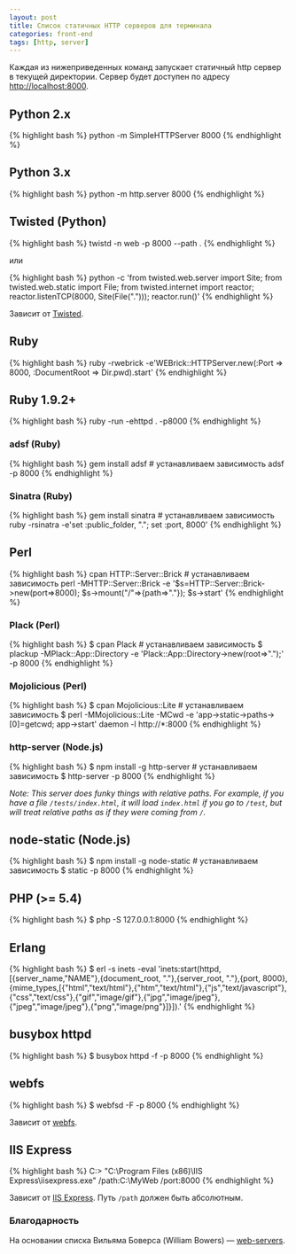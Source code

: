 ```yaml
---
layout: post
title: Список статичных HTTP серверов для терминала
categories: front-end
tags: [http, server]
---
```


Каждая из нижеприведенных команд запускает статичный http сервер в текущей директории. Сервер будет доступен по адресу [http://localhost:8000](http://localhost:8000).

<!-- more -->

## Python 2.x
{% highlight bash %}
python -m SimpleHTTPServer 8000
{% endhighlight %}

## Python 3.x
{% highlight bash %}
python -m http.server 8000
{% endhighlight %}

## Twisted (Python)
{% highlight bash %}
twistd -n web -p 8000 --path .
{% endhighlight %}

или

{% highlight bash %}
python -c 'from twisted.web.server import Site; from twisted.web.static import File; from twisted.internet import reactor; reactor.listenTCP(8000, Site(File("."))); reactor.run()'
{% endhighlight %}

Зависит от [Twisted](http://twistedmatrix.com/trac/wiki/Downloads).

## Ruby
{% highlight bash %}
ruby -rwebrick -e'WEBrick::HTTPServer.new(:Port => 8000, :DocumentRoot => Dir.pwd).start'
{% endhighlight %}

## Ruby 1.9.2+
{% highlight bash %}
ruby -run -ehttpd . -p8000
{% endhighlight %}

### adsf (Ruby)
{% highlight bash %}
gem install adsf   # устанавливаем зависимость
adsf -p 8000
{% endhighlight %}

### Sinatra (Ruby)
{% highlight bash %}
gem install sinatra   # устанавливаем зависимость
ruby -rsinatra -e'set :public_folder, "."; set :port, 8000'
{% endhighlight %}

## Perl
{% highlight bash %}
cpan HTTP::Server::Brick   # устанавливаем зависимость
perl -MHTTP::Server::Brick -e '$s=HTTP::Server::Brick->new(port=>8000); $s->mount("/"=>{path=>"."}); $s->start'
{% endhighlight %}

### Plack (Perl)

{% highlight bash %}
$ cpan Plack   # устанавливаем зависимость
$ plackup -MPlack::App::Directory -e 'Plack::App::Directory->new(root=>".");' -p 8000
{% endhighlight %}


### Mojolicious (Perl)

{% highlight bash %}
$ cpan Mojolicious::Lite   # устанавливаем зависимость
$ perl -MMojolicious::Lite -MCwd -e 'app->static->paths->[0]=getcwd; app->start' daemon -l http://*:8000
{% endhighlight %}

### http-server (Node.js)

{% highlight bash %}
$ npm install -g http-server   # устанавливаем зависимость
$ http-server -p 8000
{% endhighlight %}

*Note: This server does funky things with relative paths. For example, if you have a file `/tests/index.html`, it will load `index.html` if you go to `/test`, but will treat relative paths as if they were coming from `/`.*

## node-static (Node.js)

{% highlight bash %}
$ npm install -g node-static   # устанавливаем зависимость
$ static -p 8000
{% endhighlight %}

## PHP (>= 5.4)

{% highlight bash %}
$ php -S 127.0.0.1:8000
{% endhighlight %}


## Erlang

{% highlight bash %}
$ erl -s inets -eval 'inets:start(httpd,[{server_name,"NAME"},{document_root, "."},{server_root, "."},{port, 8000},{mime_types,[{"html","text/html"},{"htm","text/html"},{"js","text/javascript"},{"css","text/css"},{"gif","image/gif"},{"jpg","image/jpeg"},{"jpeg","image/jpeg"},{"png","image/png"}]}]).'
{% endhighlight %}


## busybox httpd

{% highlight bash %}
$ busybox httpd -f -p 8000
{% endhighlight %}


## webfs

{% highlight bash %}
$ webfsd -F -p 8000
{% endhighlight %}

Зависит от [webfs](http://linux.bytesex.org/misc/webfs.html).

## IIS Express

{% highlight bash %}
C:\> "C:\Program Files (x86)\IIS Express\iisexpress.exe" /path:C:\MyWeb /port:8000
{% endhighlight %}

Зависит от [IIS Express](http://www.iis.net/learn/extensions/introduction-to-iis-express/iis-express-overview). Путь `/path` должен быть абсолютным.

### Благодарность
На основании списка Вильяма Боверса (William Bowers) — [web-servers](https://gist.github.com/willurd/5720255).
